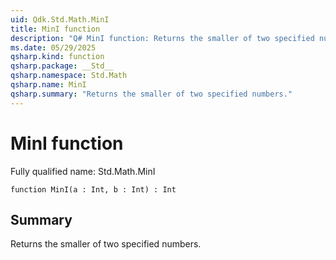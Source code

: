 ```yaml
---
uid: Qdk.Std.Math.MinI
title: MinI function
description: "Q# MinI function: Returns the smaller of two specified numbers."
ms.date: 05/29/2025
qsharp.kind: function
qsharp.package: __Std__
qsharp.namespace: Std.Math
qsharp.name: MinI
qsharp.summary: "Returns the smaller of two specified numbers."
---
```


# MinI function

Fully qualified name: Std.Math.MinI

```qsharp
function MinI(a : Int, b : Int) : Int
```

## Summary
Returns the smaller of two specified numbers.
